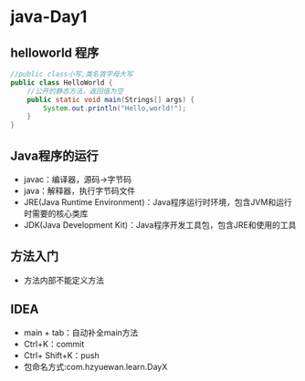 # java-Day1

## helloworld 程序

```java
//public class小写,类名首字母大写
public class HelloWorld {
    //公开的静态方法，返回值为空
    public static void main(Strings[] args) {
        System.out.println("Hello,world!");
    }
}
```



## Java程序的运行

* javac：编译器，源码->字节码
* java：解释器，执行字节码文件
* JRE(Java Runtime Environment)：Java程序运行时环境，包含JVM和运行时需要的核心类库
* JDK(Java Development Kit)：Java程序开发工具包，包含JRE和使用的工具

## 方法入门

* 方法内部不能定义方法

## IDEA

* main + tab：自动补全main方法
* Ctrl+K：commit
* Ctrl+ Shift+K：push
* 包命名方式:com.hzyuewan.learn.DayX